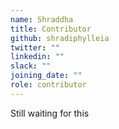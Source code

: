 ```yaml
---
name: Shraddha
title: Contributor
github: shradiphylleia
twitter: ""
linkedin: ""
slack: ""
joining_date: ""
role: contributor
---
```


Still waiting for this
